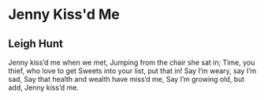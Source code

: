 # Jenny Kiss'd Me
## Leigh Hunt
Jenny kiss’d me when we met,
Jumping from the chair she sat in;
Time, you thief, who love to get
Sweets into your list, put that in!
Say I’m weary, say I’m sad,
Say that health and wealth have miss’d me,
Say I’m growing old, but add,
Jenny kiss’d me.